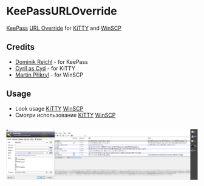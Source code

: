 # KeePassURLOverride
[KeePass](https://keepass.info) [URL Override](https://keepass.info/help/base/autourl.html#override) for [KiTTY](https://github.com/cyd01/KiTTY) and [WinSCP](https://github.com/winscp/winscp)
## Credits
- [Dominik Reichl](https://keepass.info) - for KeePass
- [Cyril as Cyd](https://github.com/cyd01/KiTTY) - for KiTTY
- [Martin Přikryl](https://github.com/winscp/winscp) - for WinSCP
## Usage
- Look usage [KiTTY](https://github.com/abakum/KeePassURLOverride/blob/master/KiTTY.en.md) [WinSCP](https://github.com/abakum/KeePassURLOverride/blob/master/WinSCP.en.md)
- Смотри использование [KiTTY](https://github.com/abakum/KeePassURLOverride/blob/master/KiTTY.ru.md) [WinSCP](https://github.com/abakum/KeePassURLOverride/blob/master/WinSCP.ru.md)
## ![ex:](https://github.com/abakum/KeePassURLOverride/blob/master/2023-01-03_15-56-01.png)
